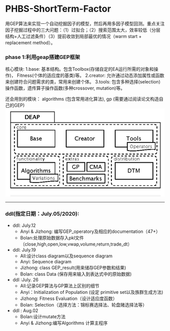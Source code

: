 # PHBS-ShortTerm-Factor
用GEP算法来实现一个自动挖掘因子的模型，然后再用多因子模型回测。重点关注因子挖掘过程中的三大问题：（1）过拟合；（2）搜索范围太大，效率较低（分层结构+人工过滤条件）（3）提前收敛到局部最优的情况（warm start + replacement method）。


### phase 1:利用geap搭建GEP框架

核心模块:
1.base: 基本结构。包含Toolbox(存储自定的EA运行所需的对象和操作)， Fitness(个体的适应度的基类)等。
2.creator: 允许通过动态添加属性或函数来创建符合问题需求的类，常用来创建个体。
3.tools: 包含多种选择(selection)操作函数，遗传算子操作函数(多种crossover, mutation)等。

还会用到的模块：
algorithms (包含常用进化算法),
gp (需要通过阅读论文构造自己的GEP)
![](https://github.com/Keira-liu/PHBS-ShortTerm-Factor/blob/master/Deap/framework.png)

***

### ddl(指定日期：July.05/2020):
+ ddl: July.12
    + Anyi & Jizhong: 编写GEP_operatory及相应的documentation（47+）
    + Bolan:处理原始数据存入pkl文件（close,high,open,low,vwap,volume,return,trade_dt）
+ ddl: July.19
    * All:设计class diagram以及sequence diagram
    * Anyi: Sequence diagram
    * Jizhong: class GEP_result(用来储存GEP参数和结果)
    * Bolan: class Data (保存用来输入到表达式中的原始数据)
+ ddl :July. 26
    * All:记录GEP算法与GP算法上区别的细节
    * Anyi：Initialization of Population (设定 primitive set以及族群生成方法)
    * Jizhong: Fitness Evaluation（设计适应度函数）
	* Bolan: Selection（选择方法：锦标赛选择法、轮盘赌选择法等）
+ ddl : Aug.02
    * Bolan:设计mutate方法
	* Anyi & Jizhong:编写Algorithms 计算主程序
